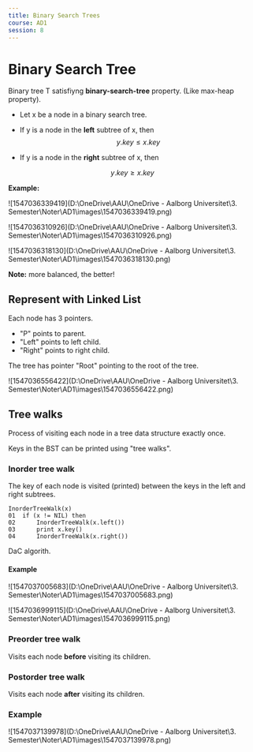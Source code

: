 ```yaml
---
title: Binary Search Trees
course: AD1
session: 8
---
```


# Binary Search Tree

Binary tree T satisfiyng **binary-search-tree** property. (Like max-heap property).

* Let x be a node in a binary search tree.

* If y is a node in the **left** subtree of x, then
$$
y.key\leq x.key
$$

* If y is a node in the **right** subtree of x, then

$$
y.key\geq x.key
$$

**Example:**

![1547036339419](D:\OneDrive\AAU\OneDrive - Aalborg Universitet\3. Semester\Noter\AD1\images\1547036339419.png)

![1547036310926](D:\OneDrive\AAU\OneDrive - Aalborg Universitet\3. Semester\Noter\AD1\images\1547036310926.png)

![1547036318130](D:\OneDrive\AAU\OneDrive - Aalborg Universitet\3. Semester\Noter\AD1\images\1547036318130.png)

**Note:** more balanced, the better!

## Represent with Linked List

Each node has 3 pointers.

* "P" points to parent.
* "Left" points to left child.
* "Right" points to right child.

The tree has pointer "Root" pointing to the root of the tree.

![1547036556422](D:\OneDrive\AAU\OneDrive - Aalborg Universitet\3. Semester\Noter\AD1\images\1547036556422.png)



## Tree walks

Process of visiting each node in a tree data structure exactly once.

Keys in the BST can be printed using "tree walks".

### Inorder tree walk

The key of each node is visited (printed) between the keys in the left and right subtrees.

```pseudocode
InorderTreeWalk(x)
01	if (x != NIL) then
02		InorderTreeWalk(x.left())
03		print x.key()
04		InorderTreeWalk(x.right())
```

DaC algorith.

#### Example

![1547037005683](D:\OneDrive\AAU\OneDrive - Aalborg Universitet\3. Semester\Noter\AD1\images\1547037005683.png)

![1547036999115](D:\OneDrive\AAU\OneDrive - Aalborg Universitet\3. Semester\Noter\AD1\images\1547036999115.png)

### Preorder tree walk

Visits each node **before** visiting its children.

### Postorder tree walk

Visits each node **after** visiting its children.

### Example

![1547037139978](D:\OneDrive\AAU\OneDrive - Aalborg Universitet\3. Semester\Noter\AD1\images\1547037139978.png)

